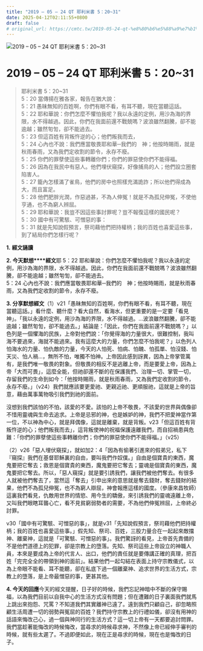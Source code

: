 ```yaml
---
title: "2019 – 05 – 24 QT 耶利米書 5：20~31"
date: 2025-04-12T02:11:55+0800
draft: false
# original_url: https://cmtc.tw/2019-05-24-qt-%e8%80%b6%e5%88%a9%e7%b1%b3%e6%9b%b8-5%ef%bc%9a2031
---
```


![2019 – 05 – 24 QT 耶利米書 5：20\~31](/images/qt.jpg   "2019 – 05 – 24 QT 耶利米書 5：20\~31")

# 2019 – 05 – 24 QT 耶利米書 5：20\~31

> 耶利米書 5：20\~31  
> 5：20 當傳揚在雅各家，報告在猶大說：  
> 5：21 愚昧無知的百姓啊，你們有眼不看，有耳不聽，現在當聽這話。  
> 5：22 耶和華說：你們怎麼不懼怕我呢？我以永遠的定例，用沙為海的界限，水不得越過。因此，你們在我面前還不戰兢嗎？波浪雖然翻騰，卻不能逾越；雖然匉訇，卻不能過去。  
> 5：23 但這百姓有背叛忤逆的心；他們叛我而去，  
> 5：24 心內也不說：我們應當敬畏耶和華─我們的　神；他按時賜雨，就是秋雨春雨，又為我們定收割的節令，永存不廢。  
> 5：25 你們的罪孽使這些事轉離你們；你們的罪惡使你們不能得福。  
> 5：26 因為在我民中有惡人。他們埋伏窺探，好像捕鳥的人；他們設立圈套陷害人。  
> 5：27 籠內怎樣滿了雀鳥，他們的房中也照樣充滿詭詐；所以他們得成為大，而且富足。  
> 5：28 他們肥胖光潤，作惡過甚，不為人伸冤！就是不為孤兒伸冤，不使他亨通，也不為窮人辨屈。  
> 5：29 耶和華說：我豈不因這些事討罪呢？豈不報復這樣的國民呢？  
> 5：30 國中有可驚駭、可憎惡的事：  
> 5：31 就是先知說假預言，祭司藉他們把持權柄；我的百姓也喜愛這些事，到了結局你們怎樣行呢？

**1.** **經文誦讀**

**2. 今天默想****經文**耶 5：22 耶和華說：你們怎麼不懼怕我呢？我以永遠的定例，用沙為海的界限，水不得越過。因此，你們在我面前還不戰兢嗎？波浪雖然翻騰，卻不能逾越；雖然匉訇，卻不能過去。  
5：24 心內也不說：我們應當敬畏耶和華─我們的　神；他按時賜雨，就是秋雨春雨，又為我們定收割的節令，永存不廢。

**3. 分享默想經文**（1）v21「愚昧無知的百姓啊，你們有眼不看，有耳不聽，現在當聽這話。」看什麼、聽什麼？看大自然，看海水，但更重要的是一定要「看見神」。「我以永遠的定例，用沙為海的界限，水不得越過。…波浪雖然翻騰，卻不能逾越；雖然匉訇，卻不能過去。」結論是：「因此，你們在我面前還不戰兢嗎？」以色列是一個懼海的民族，上帝對他們說：「你覺得海的力量很大，很難控制，我叫海不要過來，海就不能過來。我有這麼大的力量，你們怎麼不怕我呢？」以色列人怕海水的力量、怕仇敵的力量，今天的人怕死、怕病、怕醜、怕孤單、怕沒錢、怕天災、怕人禍…，無所不怕，唯獨不怕神。上帝因此感到訝異，因為上帝掌管萬有，是我們唯一敬畏的對象。但敬畏的相反不是逃離上帝，而是要愛上帝，因為上帝「大而可畏」，這麼全能，但祂卻還不斷的在保護我們、治理一切、掌管一切，存留我們的生命到如今：「他按時賜雨，就是秋雨春雨，又為我們定收割的節令，永存不廢。」（v24）我們就應該要更愛祂、更親近祂、更順服祂，這就是上帝的旨意，藉由萬事萬物吸引我們到祂的面前。

沒想到我們該怕的不怕，該愛的不愛。該怕的上帝不敬畏，不該愛的世界與偶像卻不惜用靈魂與生命去追求。上帝是忌邪的神，也是嫉妒的神，我們不把愛神當作第一位，不以神為中心，就是拜偶像，這就是離棄，就是背叛。v23「但這百姓有背叛忤逆的心；他們叛我而去」，這背叛使神的祝福保護遠離我們，而自招禍患與危難：「你們的罪孽使這些事轉離你們；你們的罪惡使你們不能得福。」（v25）

（2）v26「惡人埋伏窺探」，就如加2：4「因為有偷著引進來的假弟兄，私下『窺探』我們在基督耶穌裏的自由，要叫我們作奴僕。」自由是個寶貴的東西，魔鬼要把它奪去；救恩是個寶貴的東西，魔鬼要把它奪去；靈魂是個寶貴的東西，魔鬼要把它奪去。所以，「惡人窺探」就是要引誘我們，讓我們被他們奪去。有很多人就被他們奪去了，當然這「奪去」引申出來的意思就是奪去錢財，奪去錢財的結果，他們不為孤兒伸冤，也不為窮人辯屈，神會報應這樣的國度。（參康來昌牧師）這裏我們看見，仇敵用世界的情慾、用今生的驕傲，來引誘我們的靈魂遠離上帝，又叫我們眼瞎耳聾心亡，看不見貧窮弱勢者的需要，不為他們伸冤辨屈，上帝終必討罪。

v30「國中有可驚駭、可憎惡的事」，就是v31「先知說假預言，祭司藉他們把持權柄；我的百姓也喜愛這些事。」假先知、祭司、百姓，三股力量合在一起起來敵擋神、離棄神，這就是「可驚駭、可憎惡的事」。我們驚訝的看見，上帝首先責備的不是他們道德上的犯罪，卻是宗教上的墮落。先知、祭司這些上帝設立的神職人員，本來是要成為上帝的代言人、出口，他們的責任就是要傳講正確的真理，把百姓「完完全全的帶領到神的面前」。結果他們一起勾結在表面上持守宗教儀式，以為上帝眼不能看、耳不能聽，卻在私底下過一個離棄神、追求世界的生活方式，宗教上的墮落，是上帝最憎惡的事，更甚其他。

**4. 今天的回應**今天的經文提醒，日子好的時候，我們忘記神暗中不斷的保守賜福，以為我們目前以自我中心的生活方式沒有問題；但在遭難的日子裏面我們就馬上跳出來抱怨、咒罵？不知道我們其實離神已遠了。遠到我們只顧自己，卻忽略照顧生活周遭一切的弱勢與冤屈的百姓？我們持守宗教上的行禮如儀，卻沒有用神的話語來悔改己心，過一個與神同行的生活方式？這一切上帝有一天都要追討問罪。我們當趁著能悔改的時候悔改，當尋求的時候尋求神，不然像上帝已經伸手審判的時候，就有些太遲了。不過即便如此，現在正是尋求的時候，現在也是悔改的日子。
